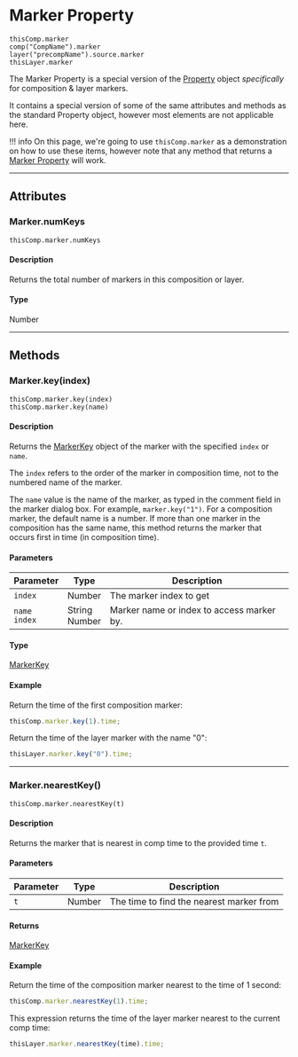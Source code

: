 # Marker Property

`thisComp.marker`
<br/>
`comp("CompName").marker`
<br/>
`layer("precompName").source.marker`
<br/>
`thisLayer.marker`

The Marker Property is a special version of the [Property](./property.md) object *specifically* for composition & layer markers.

It contains a special version of some of the same attributes and methods as the standard Property object, however most elements are not applicable here.

!!! info
    On this page, we're going to use `thisComp.marker` as a demonstration on how to use these items, however note that any method that returns a [Marker Property](#) will work.

---

## Attributes

### Marker.numKeys

`thisComp.marker.numKeys`

#### Description

Returns the total number of markers in this composition or layer.

#### Type

Number

---

## Methods

### Marker.key(index)

`thisComp.marker.key(index)`
</br>
`thisComp.marker.key(name)`

#### Description

Returns the [MarkerKey](./markerkey.md) object of the marker with the specified `index` or `name`.

The `index` refers to the order of the marker in composition time, not to the numbered name of the marker.

The `name` value is the name of the marker, as typed in the comment field in the marker dialog box. For example, `marker.key("1")`. For a composition marker, the default name is a number. If more than one marker in the composition has the same name, this method returns the marker that occurs first in time (in composition time).

#### Parameters

|     Parameter      |       Type        |                Description                |
| ------------------ | ----------------- | ----------------------------------------- |
| `index`            | Number            | The marker index to get                   |
| `name`<br/>`index` | String<br/>Number | Marker name or index to access marker by. |

#### Type

[MarkerKey](./markerkey.md)

#### Example

Return the time of the first composition marker:

```js
thisComp.marker.key(1).time;
```

Return the time of the layer marker with the name "0":

```js
thisLayer.marker.key("0").time;
```

---

### Marker.nearestKey()

`thisComp.marker.nearestKey(t)`

#### Description

Returns the marker that is nearest in comp time to the provided time `t`.

#### Parameters

| Parameter |  Type  |               Description                |
| --------- | ------ | ---------------------------------------- |
| `t`       | Number | The time to find the nearest marker from |

#### Returns

[MarkerKey](./markerkey.md)

#### Example

Return the time of the composition marker nearest to the time of 1 second:

```js
thisComp.marker.nearestKey(1).time;
```

This expression returns the time of the layer marker nearest to the current comp time:

```js
thisLayer.marker.nearestKey(time).time;
```
